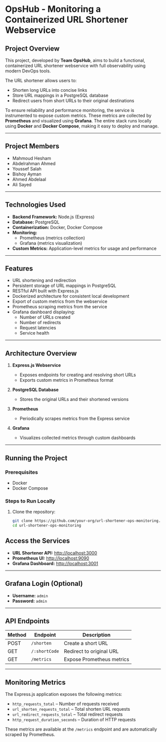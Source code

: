 # OpsHub - Monitoring a Containerized URL Shortener Webservice

## Project Overview

This project, developed by **Team OpsHub**, aims to build a functional, containerized URL shortener webservice with full observability using modern DevOps tools.

The URL shortener allows users to:

- Shorten long URLs into concise links
- Store URL mappings in a PostgreSQL database
- Redirect users from short URLs to their original destinations

To ensure reliability and performance monitoring, the service is instrumented to expose custom metrics. These metrics are collected by **Prometheus** and visualized using **Grafana**. The entire stack runs locally using **Docker** and **Docker Compose**, making it easy to deploy and manage.

---

## Project Members

- Mahmoud Hesham  
- Abdelrahman Ahmed  
- Youssef Salah  
- Bishoy Ayman  
- Ahmed Abdelaal  
- Ali Sayed

---

## Technologies Used

- **Backend Framework:** Node.js (Express)
- **Database:** PostgreSQL
- **Containerization:** Docker, Docker Compose
- **Monitoring:**
  - Prometheus (metrics collection)
  - Grafana (metrics visualization)
- **Custom Metrics:** Application-level metrics for usage and performance

---

## Features

- URL shortening and redirection
- Persistent storage of URL mappings in PostgreSQL
- RESTful API built with Express.js
- Dockerized architecture for consistent local development
- Export of custom metrics from the webservice
- Prometheus scraping metrics from the service
- Grafana dashboard displaying:
  - Number of URLs created
  - Number of redirects
  - Request latencies
  - Service health

---

## Architecture Overview

1. **Express.js Webservice**
   - Exposes endpoints for creating and resolving short URLs
   - Exports custom metrics in Prometheus format

2. **PostgreSQL Database**
   - Stores the original URLs and their shortened versions

3. **Prometheus**
   - Periodically scrapes metrics from the Express service

4. **Grafana**
   - Visualizes collected metrics through custom dashboards

---

## Running the Project

### Prerequisites

- Docker
- Docker Compose

### Steps to Run Locally

1. Clone the repository:

   ```bash
   git clone https://github.com/your-org/url-shortener-ops-monitoring.git
   cd url-shortener-ops-monitoring

## Access the Services

- **URL Shortener API:** [http://localhost:3000](http://localhost:3000)  
- **Prometheus UI:** [http://localhost:9090](http://localhost:9090)  
- **Grafana Dashboard:** [http://localhost:3001](http://localhost:3001)

---

## Grafana Login (Optional)

- **Username:** `admin`  
- **Password:** `admin`

---

## API Endpoints

| Method | Endpoint       | Description                |
|--------|----------------|----------------------------|
| POST   | `/shorten`     | Create a short URL         |
| GET    | `/:shortCode`  | Redirect to original URL   |
| GET    | `/metrics`     | Expose Prometheus metrics  |

---

## Monitoring Metrics

The Express.js application exposes the following metrics:

- `http_requests_total` – Number of requests received  
- `url_shorten_requests_total` – Total shorten URL requests  
- `url_redirect_requests_total` – Total redirect requests  
- `http_request_duration_seconds` – Duration of HTTP requests  

These metrics are available at the `/metrics` endpoint and are automatically scraped by Prometheus.

